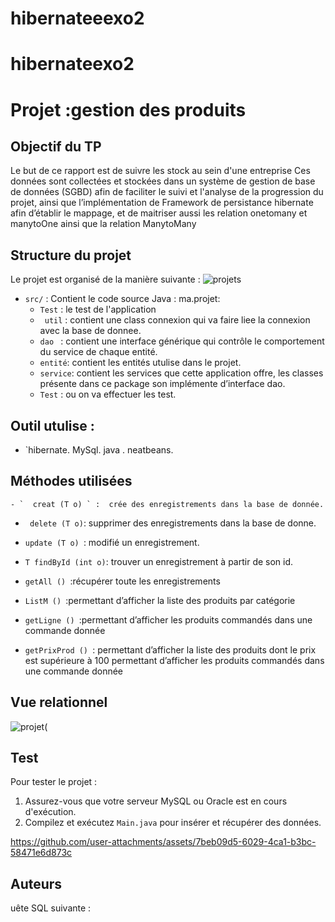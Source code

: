 # hibernateeexo2
# hibernateexo2

# Projet :gestion des produits

## Objectif du TP
Le but de ce rapport est de suivre les stock    au sein d'une entreprise Ces données sont collectées et stockées dans un système de gestion de base de données (SGBD) afin de faciliter le suivi et l'analyse de la progression du projet, ainsi que l’implémentation de Framework de persistance hibernate afin d’établir le mappage, et de maitriser aussi les relation onetomany et manytoOne ainsi que la relation ManytoMany 
## Structure du projet
Le projet est organisé de la manière suivante :
![projets](https://github.com/user-attachments/assets/d19cd904-5f3c-41d1-b8c1-007d35f8fb20)





  - `src/` : Contient le code source Java : 
ma.projet: 
     - `Test` : le test de l'application
     - ` util` : contient  une class connexion qui va faire liee la connexion avec 
la base de donnee. 
     - `dao ` : contient  une interface générique qui contrôle le comportement du 
service de chaque entité. 
     - ` entité `: contient les entités utulise dans le projet. 
     - ` service `: contient les services que cette application offre, les classes 
présente dans ce package son implémente d’interface dao. 
     - `Test` : ou on va effectuer les test. 


## Outil utulise :
  - `hibernate.
MySql.
java .
neatbeans.
## Méthodes utilisées

    - `  creat (T o) ` :  crée des enregistrements dans la base de donnée. 
  
  - `  delete (T o) `: supprimer des enregistrements dans la base de donne.

  - `update (T o) `:  modifié un enregistrement. 
    
  - ` T findById (int o) `: trouver un  enregistrement à partir de son id. 

   - `getAll () `:récupérer toute les enregistrements

   -  `ListM () `:permettant d’afficher la liste des produits par catégorie


  - `getLigne () `:permettant d’afficher les produits commandés dans une commande donnée
    
- `getPrixProd () `: permettant d’afficher la liste des produits dont le prix est supérieure à 100   permettant d’afficher les produits commandés dans une commande donnée


## Vue relationnel 
![projet(](https://github.com/user-attachments/assets/cb7b0027-78e3-4a57-8521-96f469153d4e)







## Test
Pour tester le projet :
1. Assurez-vous que votre serveur MySQL ou Oracle est en cours d'exécution.
3. Compilez et exécutez `Main.java` pour insérer et récupérer des données.










https://github.com/user-attachments/assets/7beb09d5-6029-4ca1-b3bc-58471e6d873c






## Auteurs

uête SQL suivante :
 

 
 
